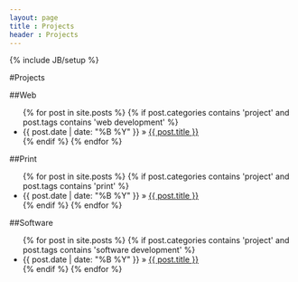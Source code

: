 ```yaml
---
layout: page
title : Projects
header : Projects
---
```

{% include JB/setup %}

#Projects

##Web
<ul class="posts">
{% for post in site.posts %}
    {% if post.categories contains 'project' and post.tags contains 'web development' %}
        <li><span>{{ post.date | date: "%B %Y" }}</span> &raquo; <a href="{{ BASE_PATH }}{{ post.url }}">{{ post.title }}</a></li>
    {% endif %}
{% endfor %}
</ul>

##Print
<ul class="posts">
{% for post in site.posts %}
    {% if post.categories contains 'project' and post.tags contains 'print' %}
        <li><span>{{ post.date | date: "%B %Y" }}</span> &raquo; <a href="{{ BASE_PATH }}{{ post.url }}">{{ post.title }}</a></li>
    {% endif %}
{% endfor %}
</ul>

##Software
<ul class="posts">
{% for post in site.posts %}
    {% if post.categories contains 'project' and post.tags contains 'software development' %}
        <li><span>{{ post.date | date: "%B %Y" }}</span> &raquo; <a href="{{ BASE_PATH }}{{ post.url }}">{{ post.title }}</a></li>
    {% endif %}
{% endfor %}
</ul>